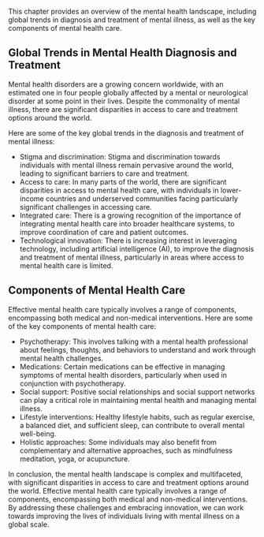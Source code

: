 
This chapter provides an overview of the mental health landscape, including global trends in diagnosis and treatment of mental illness, as well as the key components of mental health care.

Global Trends in Mental Health Diagnosis and Treatment
------------------------------------------------------

Mental health disorders are a growing concern worldwide, with an estimated one in four people globally affected by a mental or neurological disorder at some point in their lives. Despite the commonality of mental illness, there are significant disparities in access to care and treatment options around the world.

Here are some of the key global trends in the diagnosis and treatment of mental illness:

* Stigma and discrimination: Stigma and discrimination towards individuals with mental illness remain pervasive around the world, leading to significant barriers to care and treatment.
* Access to care: In many parts of the world, there are significant disparities in access to mental health care, with individuals in lower-income countries and underserved communities facing particularly significant challenges in accessing care.
* Integrated care: There is a growing recognition of the importance of integrating mental health care into broader healthcare systems, to improve coordination of care and patient outcomes.
* Technological innovation: There is increasing interest in leveraging technology, including artificial intelligence (AI), to improve the diagnosis and treatment of mental illness, particularly in areas where access to mental health care is limited.

Components of Mental Health Care
--------------------------------

Effective mental health care typically involves a range of components, encompassing both medical and non-medical interventions. Here are some of the key components of mental health care:

* Psychotherapy: This involves talking with a mental health professional about feelings, thoughts, and behaviors to understand and work through mental health challenges.
* Medications: Certain medications can be effective in managing symptoms of mental health disorders, particularly when used in conjunction with psychotherapy.
* Social support: Positive social relationships and social support networks can play a critical role in maintaining mental health and managing mental illness.
* Lifestyle interventions: Healthy lifestyle habits, such as regular exercise, a balanced diet, and sufficient sleep, can contribute to overall mental well-being.
* Holistic approaches: Some individuals may also benefit from complementary and alternative approaches, such as mindfulness meditation, yoga, or acupuncture.

In conclusion, the mental health landscape is complex and multifaceted, with significant disparities in access to care and treatment options around the world. Effective mental health care typically involves a range of components, encompassing both medical and non-medical interventions. By addressing these challenges and embracing innovation, we can work towards improving the lives of individuals living with mental illness on a global scale.
